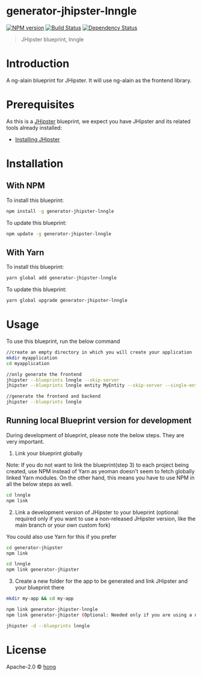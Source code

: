 # generator-jhipster-lnngle
[![NPM version][npm-image]][npm-url] [![Build Status][travis-image]][travis-url] [![Dependency Status][daviddm-image]][daviddm-url]
> JHipster blueprint, lnngle

# Introduction

A ng-alain blueprint for JHipster. It will use ng-alain as the frontend library.

# Prerequisites

As this is a [JHipster](https://www.jhipster.tech/) blueprint, we expect you have JHipster and its related tools already installed:

- [Installing JHipster](https://www.jhipster.tech/installation/)

# Installation

## With NPM

To install this blueprint:

```bash
npm install -g generator-jhipster-lnngle
```

To update this blueprint:

```bash
npm update -g generator-jhipster-lnngle
```

## With Yarn

To install this blueprint:

```bash
yarn global add generator-jhipster-lnngle
```

To update this blueprint:

```bash
yarn global upgrade generator-jhipster-lnngle
```

# Usage

To use this blueprint, run the below command

```bash
//create an empty directory in which you will create your application
mkdir myapplication
cd myapplication

//only generate the frontend
jhipster --blueprints lnngle --skip-server
jhipster --blueprints lnngle entity MyEntity --skip-server --single-entity

//generate the frontend and backend
jhipster --blueprints lnngle
```


## Running local Blueprint version for development

During development of blueprint, please note the below steps. They are very important.

1. Link your blueprint globally 

Note: If you do not want to link the blueprint(step 3) to each project being created, use NPM instead of Yarn as yeoman doesn't seem to fetch globally linked Yarn modules. On the other hand, this means you have to use NPM in all the below steps as well.

```bash
cd lnngle
npm link
```

2. Link a development version of JHipster to your blueprint (optional: required only if you want to use a non-released JHipster version, like the main branch or your own custom fork)

You could also use Yarn for this if you prefer

```bash
cd generator-jhipster
npm link

cd lnngle
npm link generator-jhipster
```

3. Create a new folder for the app to be generated and link JHipster and your blueprint there

```bash
mkdir my-app && cd my-app

npm link generator-jhipster-lnngle
npm link generator-jhipster (Optional: Needed only if you are using a non-released JHipster version)

jhipster -d --blueprints lnngle

```

# License

Apache-2.0 © [hong](https://github.com/lnngle/generator-jhipster-lnngle)


[npm-image]: https://img.shields.io/npm/v/generator-jhipster-lnngle.svg
[npm-url]: https://npmjs.org/package/generator-jhipster-lnngle
[travis-image]: https://travis-ci.org/lnngle/generator-jhipster-lnngle.svg?branch=main
[travis-url]: https://travis-ci.org/lnngle/generator-jhipster-lnngle
[daviddm-image]: https://david-dm.org/lnngle/generator-jhipster-lnngle.svg?theme=shields.io
[daviddm-url]: https://david-dm.org/lnngle/generator-jhipster-lnngle

